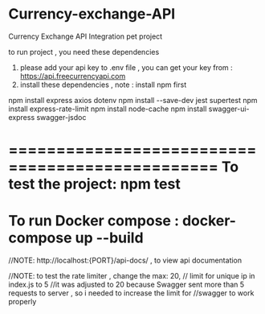 # Currency-exchange-API
Currency Exchange API Integration pet project

to run project ,  you need these dependencies

1. please add your api key to .env file , you can get your key from : https://api.freecurrencyapi.com 
2. install these dependencies , note : install npm first

npm install express axios dotenv 
npm install --save-dev jest supertest
npm install express-rate-limit
npm install node-cache
npm install swagger-ui-express swagger-jsdoc

================================================
To test the project:
npm test
================================================
To run Docker compose :
docker-compose up --build
================================================

//NOTE: http://localhost:{PORT}/api-docs/ , to view api documentation

//NOTE: to test the rate limiter , change the  max: 20, // limit for unique ip in index.js to 5 
//it was adjusted to 20 because Swagger sent more than 5 requests to server , so i needed to increase the limit for 
//swagger to work properly